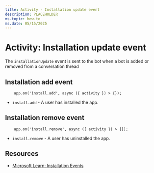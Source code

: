 ```yaml
---
title: Activity - Installation update event
description: PLACEHOLDER
ms.topic: how-to
ms.date: 05/15/2025
---
```


# Activity: Installation update event


The `installationUpdate` event is sent to the bot when a bot is added or removed from a conversation thread

## Installation add event

```
    app.on('install.add', async ({ activity }) > {});
```

*   `install.add` - A user has installed the app.

## Installation remove event

```
    app.on('install.remove', async ({ activity }) > {});
```

*   `install.remove` - A user has uninstalled the app.

## Resources

*   [Microsoft Learn: Installation Events](https://learn.microsoft.com/en-us/microsoftteams/platform/bots/how-to/conversations/subscribe-to-conversation-events#installation-update-event)